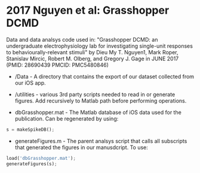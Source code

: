 # 2017 Nguyen et al: Grasshopper DCMD 

Data and data analsys code used in: "Grasshopper DCMD: an undergraduate electrophysiology lab for investigating single-unit responses to behaviourally-relevant stimuli" by Dieu My T. Nguyen1, Mark Roper, Stanislav Mircic, Robert M. Olberg, and Gregory J. Gage in JUNE 2017 (PMID: 28690439 PMCID: PMC5480846)

 * /Data - A directory that contains the export of our dataset collected from our iOS app.

 * /utilities - various 3rd party scripts needed to read in or generate figures. Add recursively to Matlab path before performing operations.

 * dbGrasshopper.mat - The Matlab database of iOS data used for the publication.  Can be regenerated by using:  
```python
s = makeSpikeDB();
```

 * generateFigures.m - The parent analsys script that calls all subscripts that generated the figures in our manusdcript.  To use:
```python
load('dbGrasshopper.mat');
generateFigures(s);
```



